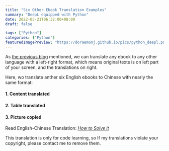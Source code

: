 ```yaml
---
title: "Six Other Ebook Translation Examples"
summary: "DeepL equipped with Python"
date: 2022-05-21T06:32:00+08:00
draft: false

tags: ["Python"]
categories: ["Python"]
featuredImagePreview: "https://doraemonj.github.io/pics/python_deepl.png"
---
```


As [the previous blog](https://doraemonj.github.io/translate_an_ebook_into_other_language/) mentioned, we can translate any ebook to any other language with a left-right format, which means original texts is on left part of your screen, and the translations on right.

Here, wo translate anther six English ebooks to Chinese with nearly the same format:

#### 1. Content translated



#### 2. Table translated



#### 3. Picture copied



Read English-Chinese Translation:  [*How to Solve it*](https://doraemonj.github.io/docs/b29_how_to_solve_it/en_zh.html)



This translation is only for code learning, so If my translations violate your copyright, please contact me to remove them.
